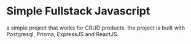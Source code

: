 # Simple Fullstack Javascript
a simple project that works for CRUD products. 
the project is built with Postgresql, Prisma, ExpressJS and ReactJS.
